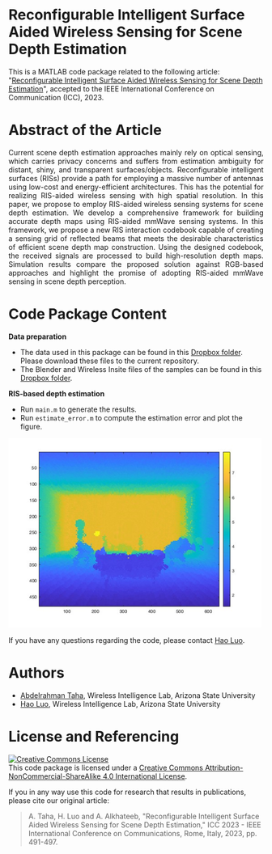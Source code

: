 # Reconfigurable Intelligent Surface Aided Wireless Sensing for Scene Depth Estimation
This is a MATLAB code package related to the following article: "[Reconfigurable Intelligent Surface Aided Wireless Sensing for Scene Depth Estimation](https://ieeexplore.ieee.org/abstract/document/10279208)", accepted to the IEEE International Conference on Communication (ICC), 2023.

# Abstract of the Article
<div align="justify">Current scene depth estimation approaches mainly rely on optical sensing, which carries privacy concerns and suffers from estimation ambiguity for distant, shiny, and transparent surfaces/objects. Reconfigurable intelligent surfaces (RISs) provide a path for employing a massive number of antennas using low-cost and energy-efficient architectures. This has the potential for realizing RIS-aided wireless sensing with high spatial resolution. In this paper, we propose to employ RIS-aided wireless sensing systems for scene depth estimation. We develop a comprehensive framework for building accurate depth maps using RIS-aided mmWave sensing systems. In this framework, we propose a new RIS interaction codebook capable of creating a sensing grid of reflected beams that meets the desirable characteristics of efficient scene depth map construction. Using the designed codebook, the received signals are processed to build high-resolution depth maps. Simulation results compare the proposed solution against RGB-based approaches and highlight the promise of adopting RIS-aided mmWave sensing in scene depth perception.</div>

# Code Package Content

**Data preparation**
- The data used in this package can be found in this [Dropbox folder](https://www.dropbox.com/scl/fo/9xo7fweq7mj1b72w4lj3k/AGf2tlPVfbtO7XvJOQW__ns?rlkey=2rvewm909riuya09u5yjics9w&dl=0). Please download these files to the current repository.
- The Blender and Wireless Insite files of the samples can be found in this [Dropbox folder](https://www.dropbox.com/scl/fo/35yfhy0fil7k9rvxdb2cv/AC0hGyayUdbUbKbaevAcymg?rlkey=ynrgtgkynt50uauxp2ruot86g&dl=0).

**RIS-based depth estimation**
- Run `main.m` to generate the results.
- Run `estimate_error.m` to compute the estimation error and plot the figure.
<img src="Results/scene1RIS_DMest1.jpg" width="500">

If you have any questions regarding the code, please contact [Hao Luo](mailto:h.luo@asu.edu).

# Authors
- [Abdelrahman Taha](https://sites.google.com/view/abdelrahmantaha), Wireless Intelligence Lab, Arizona State University
- [Hao Luo](https://lacoluo.github.io), Wireless Intelligence Lab, Arizona State University

# License and Referencing
<a rel="license" href="http://creativecommons.org/licenses/by-nc-sa/4.0/"><img alt="Creative Commons License" style="border-width:0" src="https://i.creativecommons.org/l/by-nc-sa/4.0/88x31.png" /></a><br />This code package is licensed under a [Creative Commons Attribution-NonCommercial-ShareAlike 4.0 International License](https://creativecommons.org/licenses/by-nc-sa/4.0/).

If you in any way use this code for research that results in publications, please cite our original article:

> A. Taha, H. Luo and A. Alkhateeb, "Reconfigurable Intelligent Surface Aided Wireless Sensing for Scene Depth Estimation," ICC 2023 - IEEE International Conference on Communications, Rome, Italy, 2023, pp. 491-497.
